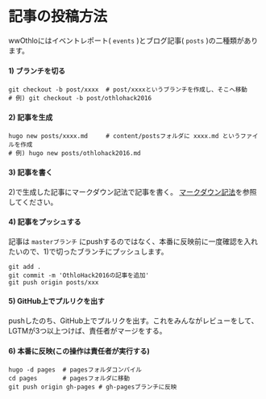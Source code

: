 # 記事の投稿方法

wwOthloにはイベントレポート( `events` )とブログ記事( `posts` )の二種類があります。

#### 1) ブランチを切る

```
git checkout -b post/xxxx  # post/xxxxというブランチを作成し、そこへ移動
# 例) git checkout -b post/othlohack2016
```

#### 2) 記事を生成

```
hugo new posts/xxxx.md     # content/postsフォルダに xxxx.md というファイルを作成
# 例) hugo new posts/othlohack2016.md
```

#### 3) 記事を書く
2)で生成した記事にマークダウン記法で記事を書く。
[マークダウン記法](https://github.com/OthloTech/OthloTech/blob/master/markdown.md)を参照してください。

#### 4) 記事をプッシュする
記事は `masterブランチ` にpushするのではなく、本番に反映前に一度確認を入れたいので、1)で切ったブランチにプッシュします。

```
git add .
git commit -m 'OthloHack2016の記事を追加'
git push origin posts/xxx
```

#### 5) GitHub上でプルリクを出す
pushしたのち、GitHub上でプルリクを出す。これをみんながレビューをして、LGTMが3つ以上つけば、責任者がマージをする。

#### 6) 本番に反映(この操作は責任者が実行する)

```
hugo -d pages  # pagesフォルダコンパイル
cd pages       # pagesフォルダに移動
git push origin gh-pages # gh-pagesブランチに反映
```
